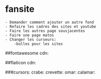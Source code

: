 # fansite
    - Demander comment ajouter un autre fond
    - Refaire les cadres des sites et youtube
    - Faire les autres page sousjacentes
    - Faire une page matos
    - Changer les curseurs:
        -bulles pour les sites
    

##fontawesome cdn:
<link
      rel="stylesheet"
      href="https://cdnjs.cloudflare.com/ajax/libs/font-awesome/6.4.2/css/all.min.css"
      integrity="sha512-z3gLpd7yknf1YoNbCzqRKc4qyor8gaKU1qmn+CShxbuBusANI9QpRohGBreCFkKxLhei6S9CQXFEbbKuqLg0DA=="
      crossorigin="anonymous"
      referrerpolicy="no-referrer"
    />

##flaticon cdn:
<link rel='stylesheet' href='https://cdn-uicons.flaticon.com/2.0.0/uicons-solid-straight/css/uicons-solid-straight.css'>

###cursors:
crabe: <i class="fi fi-ss-crab"></i>
crevette: <i class="fi fi-sr-shrimp"></i>
omar: <i class="fi fi-ss-lobster"></i>
calamar: <i class="fi fi-ss-squid"></i>